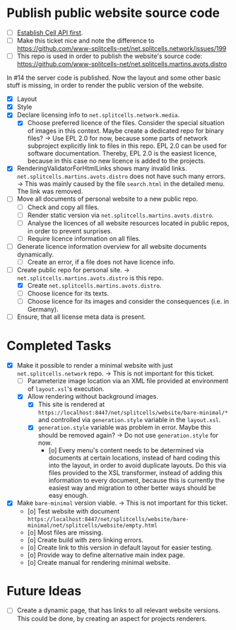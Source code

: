 # Publish public website source code
* [ ] [Establish Cell API first](2024-08-06-establish-cell-api.md).
* [ ] Make this ticket nice and note the difference to https://github.com/www-splitcells-net/net.splitcells.network/issues/199
* [ ] This repo is used in order to publish the website's source code: https://github.com/www-splitcells-net/net.splitcells.martins.avots.distro

In #14 the server code is published.
Now the layout and some other basic stuff is missing,
in order to render the public version of the website.

* [x] Layout
* [x] Style
* [x] Declare licensing info to `net.splitcells.network.media`.
    * [x] Choose preferred licence of the files. Consider the special situation of images in this context. Maybe create a dedicated repo for binary files? -> Use EPL 2.0 for now, because some parts of network subproject explicitly link to files in this repo. EPL 2.0 can be used for software documentation. Thereby, EPL 2.0 is the easiest licence, because in this case no new licence is added to the projects.
* [x] RenderingValidatorForHtmlLinks shows many invalid links.
  `net.splitcells.martins.avots.distro` does not have such many errors. -> This was mainly caused by the file `search.html` in the detailed menu. The link was removed.
* [ ] Move all documents of personal website to a new public repo.
    * [ ] Check and copy all files.
    * [ ] Render static version via `net.splitcells.martins.avots.distro`.
    * [ ] Analyse the licences of all website resources located in public repos, in order to prevent surprises.
    * [ ] Require licence information on all files.
* [ ] Generate licence information overview for all website documents dynamically.
    * [ ] Create an error, if a file does not have licence info.
* [ ] Create public repo for personal site. -> `net.splitcells.martins.avots.distro` is this repo.
    * [x] Create `net.splitcells.martins.avots.distro`.
    * [ ] Choose licence for its texts.
    * [ ] Choose licence for its images and consider the consequences (i.e. in Germany).
* [ ] Ensure, that all license meta data is present.
# Completed Tasks
* [x] Make it possible to render a minimal website with just `net.splitcells.network` repo. -> This is not important for this ticket.
    * [ ] Parameterize image location via an XML file provided at environment of `layout.xsl`'s execution.
    * [x] Allow rendering without background images.
        * [x] This site is rendered at `https://localhost:8447/net/splitcells/website/bare-minimal/*`
          and controlled via `generation.style` variable in the `layout.xsl`.
        * [x] `generation.style` variable was problem in error. Maybe this should be removed again? -> Do not use `generation.style` for now.
            * [o] Every menu's content needs to be determined via documents at certain locations, instead of hard coding this into the layout, in order to avoid duplicate layouts. Do this via files provided to the XSL transformer, instead of adding this information to every document, because this is currently the easiest way and migration to other better ways should be easy enough.
* [x] Make `bare-minimal` version viable. -> This is not important for this ticket.
    * [o] Test website with document `https://localhost:8447/net/splitcells/website/bare-minimal/net/splitcells/website/empty.html`
    * [o] Most files are missing.
    * [o] Create build with zero linking errors.
    * [o] Create link to this version in default layout for easier testing.
    * [o] Provide way to define alternative main index page.
    * [o] Create manual for rendering minimal website.
# Future Ideas
* [ ] Create a dynamic page, that has links to all relevant website versions. This could be done, by creating an aspect for projects renderers.